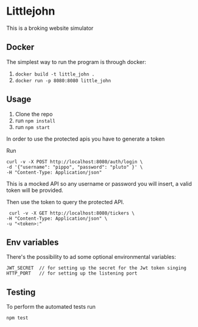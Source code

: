 # Littlejohn
This is a broking website simulator

## Docker
The simplest way to run the program is through docker:

1. `docker build -t little_john .`
2. `docker run -p 8080:8080 little_john`

## Usage

1. Clone the repo
2. run `npm install`
3. run `npm start`

In order to use the protected apis you have to generate a token

Run
```
curl -v -X POST http://localhost:8080/auth/login \
-d '{"username": "pippo", "password": "pluto" }' \
-H "Content-Type: Application/json"
```

This is a mocked API so any username or password you will insert, a valid token will be provided.

Then use the token to query the protected API.

```
 curl -v -X GET http://localhost:8080/tickers \
-H "Content-Type: Application/json" \
-u "<token>:"
```

## Env variables
There's the possibility to ad some optional environmental variables:

```
JWT_SECRET  // for setting up the secret for the Jwt token singing
HTTP_PORT   // for setting up the listening port
```

## Testing
To perform the automated tests run

```
npm test
```
